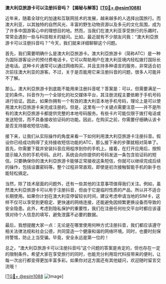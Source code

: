 **澳大利亞旅游卡可以注册抖音吗？【揭秘与解答】[[TG💪+ @esim1088](https://t.me/s/esim1088)]**

近年来，随着全球化的加速和互联网技术的发展，越来越多的人选择出国旅行。而澳大利亚，以其独特的自然风光、丰富的野生动物资源以及多元的文化氛围，成为了许多中国游客心中的理想目的地。然而，当我们在澳大利亚享受旅行的乐趣时，常常会遇到一些与科技相关的疑问。比如，最近就有不少朋友问我：“澳大利亞旅游卡可以注册抖音吗？”今天，我们就来详细聊聊这个问题。

首先，我们需要明确什么是澳大利亞旅游卡。澳大利亞旅游卡（简称ATC）是一种为国际游客设计的预付费电话卡，它可以帮助用户在澳大利亚境内轻松拨打国际长途电话。这种卡片通常可以通过网络购买，并且支持多种语言的服务，非常适合初次前往澳大利亚的游客。不过，关于是否能用它来注册抖音的问题，很多人可能并不了解。

那么，澳大利亞旅游卡到底能不能用来注册抖音呢？答案是：可以，但需要满足一定的条件。抖音作为一个全球化的社交媒体平台，其注册流程主要依赖于手机号码进行验证。因此，如果你拥有一个有效的澳大利亚本地手机号码，理论上是可以使用澳大利亞旅游卡来完成注册的。但是，这里有一个关键点需要注意——并不是所有的澳大利亞旅游卡都提供完整的本地号码服务。有些卡片可能仅限于拨打电话或发送短信，而不具备接收验证码的功能。因此，在购买之前，你需要仔细确认该卡是否支持接收短信功能。

接下来，让我们从实际操作的角度来看一下如何利用澳大利亞旅游卡注册抖音。假设你已经成功购得了支持接收短信功能的ATC，那么接下来的步骤就相对简单了。首先，你需要下载并安装抖音应用程序到你的手机上。接着，在打开应用后，按照提示输入你的手机号码。此时，系统会向你提供的号码发送一条包含验证码的短信。只要确保你的澳大利亞旅游卡能够正常接收这条短信，你就可以继续完成后续的操作，包括设置密码等。整个过程非常直观，即使是初次接触智能手机的新手也能轻松搞定。

当然，除了技术层面的问题外，还有一些其他的注意事项值得我们关注。例如，虽然澳大利亞旅游卡可以用于注册抖音，但由于它是临时性质的产品，所以并不适合长期使用。如果你计划在澳大利亚停留较长时间，建议考虑申请当地的SIM卡，这样不仅可以享受到更稳定、更快速的网络连接，还能避免因频繁更换设备而导致的安全隐患。此外，考虑到隐私保护的重要性，我们在注册任何社交平台时都应该谨慎对待个人信息的填写，避免泄露不必要的数据。

最后，我想提醒大家一点：无论是在哪里使用何种方式注册抖音，我们都应该遵守相关法律法规和社会公德，共同营造一个健康和谐的网络环境。同时，也要时刻保持警惕，防止上当受骗。毕竟，安全永远是第一位的！

总之，“澳大利亞旅游卡可以注册抖音吗”这个问题的答案是肯定的，但也存在一定的限制条件。希望大家在享受旅行的同时，也能充分利用现代科技带来的便利，让每一次出行都变得更加丰富多彩。如果你对这方面还有其他疑问，欢迎随时留言交流哦！

[[TG💪+ @esim1088](https://t.me/s/esim1088) ![Image](https://i.postimg.cc/4NQfJmqS/Snipaste-2025-05-13-00-14-12.png)]